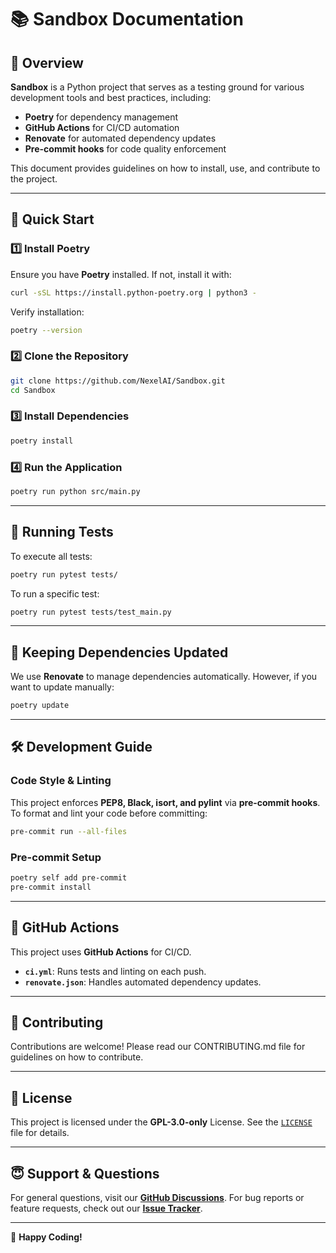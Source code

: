 # 📚 Sandbox Documentation

## 📝 Overview

**Sandbox** is a Python project that serves as a testing ground for various development tools and best practices, including:

- **Poetry** for dependency management
- **GitHub Actions** for CI/CD automation
- **Renovate** for automated dependency updates
- **Pre-commit hooks** for code quality enforcement

This document provides guidelines on how to install, use, and contribute to the project.

---

## 🚀 Quick Start

### **1️⃣ Install Poetry**

Ensure you have **Poetry** installed. If not, install it with:

```sh
curl -sSL https://install.python-poetry.org | python3 -
```

Verify installation:

```sh
poetry --version
```

### **2️⃣ Clone the Repository**

```sh
git clone https://github.com/NexelAI/Sandbox.git
cd Sandbox
```

### **3️⃣ Install Dependencies**

```sh
poetry install
```

### **4️⃣ Run the Application**

```sh
poetry run python src/main.py
```

---

## 🧪 Running Tests

To execute all tests:

```sh
poetry run pytest tests/
```

To run a specific test:

```sh
poetry run pytest tests/test_main.py
```

---

## 🔄 Keeping Dependencies Updated

We use **Renovate** to manage dependencies automatically.
However, if you want to update manually:

```sh
poetry update
```

---

## 🛠 Development Guide

### **Code Style & Linting**

This project enforces **PEP8, Black, isort, and pylint** via **pre-commit hooks**.
To format and lint your code before committing:

```sh
pre-commit run --all-files
```

### **Pre-commit Setup**

```sh
poetry self add pre-commit
pre-commit install
```

---

## 🔧 GitHub Actions

This project uses **GitHub Actions** for CI/CD.

- **`ci.yml`**: Runs tests and linting on each push.
- **`renovate.json`**: Handles automated dependency updates.

---

## 🤝 Contributing

Contributions are welcome! Please read our CONTRIBUTING.md file for guidelines on how to contribute.

---

## 🌟 License

This project is licensed under the **GPL-3.0-only** License.
See the [`LICENSE`](../LICENSE) file for details.

---

## 😇 Support & Questions

For general questions, visit our **[GitHub Discussions](https://github.com/NexelAI/Sandbox/discussions)**.
For bug reports or feature requests, check out our **[Issue Tracker](https://github.com/NexelAI/Sandbox/issues)**.

---

🚀 **Happy Coding!**
